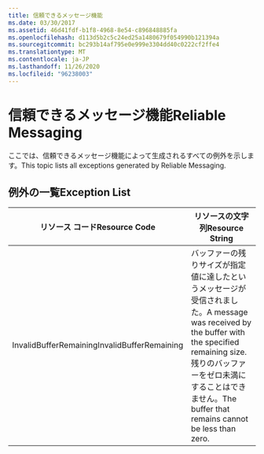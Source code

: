 ```yaml
---
title: 信頼できるメッセージ機能
ms.date: 03/30/2017
ms.assetid: 46d41fdf-b1f8-4968-8e54-c896848885fa
ms.openlocfilehash: d113d5b2c5c24ed25a1480679f054990b121394a
ms.sourcegitcommit: bc293b14af795e0e999e3304dd40c0222cf2ffe4
ms.translationtype: MT
ms.contentlocale: ja-JP
ms.lasthandoff: 11/26/2020
ms.locfileid: "96238003"
---
```

# <a name="reliable-messaging"></a><span data-ttu-id="88e5a-102">信頼できるメッセージ機能</span><span class="sxs-lookup"><span data-stu-id="88e5a-102">Reliable Messaging</span></span>

<span data-ttu-id="88e5a-103">ここでは、信頼できるメッセージ機能によって生成されるすべての例外を示します。</span><span class="sxs-lookup"><span data-stu-id="88e5a-103">This topic lists all exceptions generated by Reliable Messaging.</span></span>  
  
## <a name="exception-list"></a><span data-ttu-id="88e5a-104">例外の一覧</span><span class="sxs-lookup"><span data-stu-id="88e5a-104">Exception List</span></span>  
  
|<span data-ttu-id="88e5a-105">リソース コード</span><span class="sxs-lookup"><span data-stu-id="88e5a-105">Resource Code</span></span>|<span data-ttu-id="88e5a-106">リソースの文字列</span><span class="sxs-lookup"><span data-stu-id="88e5a-106">Resource String</span></span>|  
|-------------------|---------------------|  
|<span data-ttu-id="88e5a-107">InvalidBufferRemaining</span><span class="sxs-lookup"><span data-stu-id="88e5a-107">InvalidBufferRemaining</span></span>|<span data-ttu-id="88e5a-108">バッファーの残りサイズが指定値に達したというメッセージが受信されました。</span><span class="sxs-lookup"><span data-stu-id="88e5a-108">A message was received by the buffer with the specified remaining size.</span></span> <span data-ttu-id="88e5a-109">残りのバッファーをゼロ未満にすることはできません。</span><span class="sxs-lookup"><span data-stu-id="88e5a-109">The buffer that remains cannot be less than zero.</span></span>|
